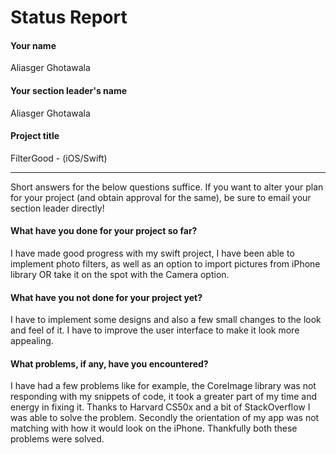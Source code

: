# Status Report

#### Your name

Aliasger Ghotawala

#### Your section leader's name

Aliasger Ghotawala


#### Project title

FilterGood - (iOS/Swift)

***

Short answers for the below questions suffice. If you want to alter your plan for your project (and obtain approval for the same), be sure to email your section leader directly!

#### What have you done for your project so far?

I have made good progress with my swift project, I have been able to implement photo filters, as well as an option to import pictures from iPhone library OR take it on the spot with the Camera option.  

#### What have you not done for your project yet?

I have to implement some designs and also a few small changes to the look and feel of it. I have to improve the user interface to make it look more appealing. 

#### What problems, if any, have you encountered?

I have had a few problems like for example, the CoreImage library was not responding with my snippets of code, it took a greater part of my time and energy in fixing it. Thanks to Harvard CS50x and a bit of StackOverflow I was able to solve the problem. Secondly the orientation of my app was not matching with how it would look on the iPhone. Thankfully both these problems were solved. 